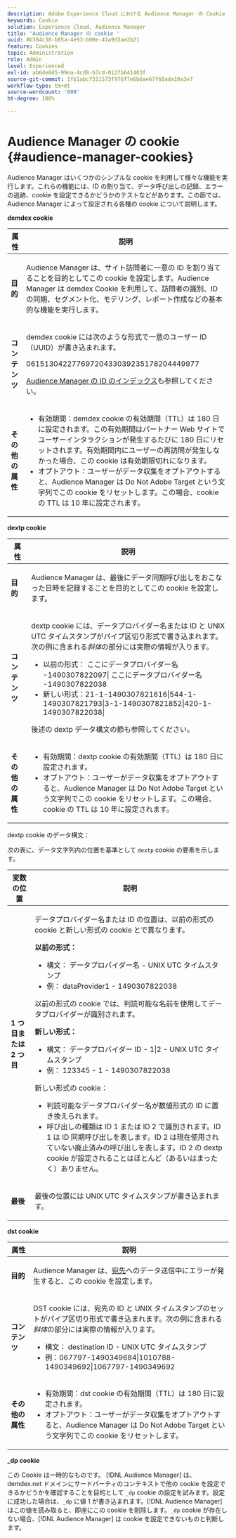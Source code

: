 ```yaml
---
description: Adobe Experience Cloud における Audience Manager の Cookie について説明します。
keywords: Cookie
solution: Experience Cloud, Audience Manager
title: 'Audience Manager の cookie '
uuid: 8b384c38-b85a-4e93-b00e-41a9d3ae2b21
feature: Cookies
topic: Administration
role: Admin
level: Experienced
exl-id: ab6de845-99ea-4cd8-b7cd-012fb641403f
source-git-commit: 1fb1abc7311573f976f7e6b6ae67f60ada10a3e7
workflow-type: tm+mt
source-wordcount: '609'
ht-degree: 100%

---
```


# Audience Manager の cookie {#audience-manager-cookies}

Audience Manager はいくつかのシンプルな cookie を利用して様々な機能を実行します。これらの機能には、ID の割り当て、データ呼び出しの記録、エラーの追跡、cookie を設定できるかどうかのテストなどがあります。この節では、Audience Manager によって設定される各種の cookie について説明します。

**demdex cookie**

<table id="table_1CCF7EA2BC9E421F8DEECA5F611E33F6"> 
 <thead> 
  <tr> 
   <th colname="col1" class="entry"> 属性 </th> 
   <th colname="col2" class="entry"> 説明 </th> 
  </tr> 
 </thead>
 <tbody> 
  <tr> 
   <td colname="col1"> <p> <b>目的</b> </p> </td> 
   <td colname="col2"> <p> <span class="keyword"> Audience Manager</span> は、サイト訪問者に一意の ID を割り当てることを目的としてこの cookie を設定します。<span class="keyword">Audience Manager</span> は <span class="wintitle">demdex</span> Cookie を利用して、訪問者の識別、ID の同期、セグメント化、モデリング、レポート作成などの基本的な機能を実行します。 </p> </td> 
  </tr> 
  <tr> 
   <td colname="col1"> <p> <b>コンテンツ</b> </p> </td> 
   <td colname="col2"> <p><span class="wintitle">demdex</span> cookie には次のような形式で一意のユーザー ID（UUID）が書き込まれます。 </p> <p> <span class="codeph"> 06151304227769720433039235178204449977 </span> </p> <p><a href="https://experienceleague.adobe.com/docs/audience-manager/user-guide/reference/ids-in-aam.html?lang=ja" format="https" scope="external">Audience Manager の ID のインデックス</a>も参照してください。 </p> </td> 
  </tr> 
  <tr> 
   <td colname="col1"> <p> <b>その他の属性</b> </p> </td> 
   <td colname="col2"> <p> 
     <ul id="ul_11291DA87C5045E880034E06C863BCDA"> 
      <li id="li_40C30A06A12449A4A8748621223CA71B">有効期間：<span class="wintitle">demdex</span> cookie の有効期間（TTL）は 180 日に設定されます。この有効期間はパートナー Web サイトでユーザーインタラクションが発生するたびに 180 日にリセットされます。有効期間内にユーザーの再訪問が発生しなかった場合、この cookie は有効期限切れになります。 </li> 
      <li id="li_A589EDA2198249829207A183872EF1FF">オプトアウト：ユーザーがデータ収集をオプトアウトすると、<span class="keyword">Audience Manager</span> は <span class="codeph">Do Not Adobe Target</span> という文字列でこの cookie をリセットします。この場合、cookie の TTL は 10 年に設定されます。 </li> 
     </ul> </p> </td> 
  </tr> 
 </tbody> 
</table>

**dextp cookie**

<table id="table_7343C9C9ADD24D3FA693ECC76E4A4045"> 
 <thead> 
  <tr> 
   <th colname="col1" class="entry"> 属性 </th> 
   <th colname="col2" class="entry"> 説明 </th> 
  </tr> 
 </thead>
 <tbody> 
  <tr> 
   <td colname="col1"> <p> <b>目的</b> </p> </td> 
   <td colname="col2"> <p> <span class="keyword">Audience Manager</span> は、最後にデータ同期呼び出しをおこなった日時を記録することを目的としてこの cookie を設定します。 </p> </td> 
  </tr> 
  <tr> 
   <td colname="col1"> <p> <b>コンテンツ</b> </p> </td> 
   <td colname="col2"> <p><span class="wintitle">dextp</span> cookie には、データプロバイダー名または ID と UNIX UTC タイムスタンプがパイプ区切り形式で書き込まれます。次の例に含まれる<i>斜体</i>の部分には実際の情報が入ります。 </p> <p> 
     <ul id="ul_80D0BC3FCF06470991E12712401D784A"> 
      <li id="li_03747A433CEB4756A26CD866E716B89D">以前の形式：<span class="codeph"><span class="varname"> ここにデータプロバイダー名 </span>-1490307822097| <span class="varname"> ここにデータプロバイダー名 </span>-1490307822038 </span> </li> 
      <li id="li_79E7000E82DB4ADA9E9887B017343B2D">新しい形式：<span class="codeph">21-1-1490307821616|544-1-1490307821793|3-1-1490307821852|420-1-1490307822038| </span> </li> 
     </ul> </p> <p>後述の dextp データ構文の節も参照してください。 </p> </td> 
  </tr> 
  <tr> 
   <td colname="col1"> <p> <b>その他の属性</b> </p> </td> 
   <td colname="col2"> <p> 
     <ul id="ul_4922AC2CD55D4C888A6FBEB22F8B889B"> 
      <li id="li_91A68C44E53840379C2ACDED25468735">有効期間：<span class="wintitle">dextp</span> cookie の有効期間（TTL）は 180 日に設定されます。 </li> 
      <li id="li_6B8C674EFAAC4DABA0A640CF29247F99">オプトアウト：ユーザーがデータ収集をオプトアウトすると、<span class="keyword">Audience Manager</span> は <span class="codeph">Do Not Adobe Target</span> という文字列でこの cookie をリセットします。この場合、cookie の TTL は 10 年に設定されます。 </li> 
     </ul> </p> </td> 
  </tr> 
 </tbody> 
</table>

dextp cookie のデータ構文：

次の表に、データ文字列内の位置を基準として `dextp` cookie の要素を示します。

<table id="table_BE00604B97F24F5A94AA4F566063D785"> 
 <thead> 
  <tr> 
   <th colname="col1" class="entry"> 変数の位置 </th> 
   <th colname="col2" class="entry"> 説明 </th> 
  </tr> 
 </thead>
 <tbody> 
  <tr> 
   <td colname="col1"> <p> <b>1 つ目または 2 つ目</b> </p> </td> 
   <td colname="col2"> <p>データプロバイダー名または ID の位置は、以前の形式の cookie と新しい形式の cookie とで異なります。 </p> <p> <b>以前の形式：</b> </p> <p> 
     <ul id="ul_5BFBF40E3FE849CA859030F2D070FDF6"> 
      <li id="li_E8F4DC0CB15B472ABE9892B3A61D7F77">構文：<span class="codeph"> <span class="varname"> データプロバイダー名 </span> - <span class="varname"> UNIX UTC タイムスタンプ </span> </span> </li> 
      <li id="li_7CD8B101156140F49EA97B18E9591402">例：<span class="codeph"> dataProvider1 - 1490307822038 </span> </li> 
     </ul> </p> <p>以前の形式の cookie では、判読可能な名前を使用してデータプロバイダーが識別されます。 </p> <p> <b>新しい形式：</b> </p> <p> 
     <ul id="ul_AC6225CA781746148C125F21DFED1ED9"> 
      <li id="li_29C4B52E398B4EA28944980A15B05A57">構文：<span class="codeph"> <span class="varname"> データプロバイダー ID </span> - 1|2 - <span class="varname"> UNIX UTC タイムスタンプ </span> </span> </li> 
      <li id="li_3BF30CA5FED242DF96E0B54AFC64B06F">例：<span class="codeph"> 123345 - 1 - 1490307822038 </span> </li> 
     </ul> </p> <p>新しい形式の cookie： </p> <p> 
     <ul id="ul_F05A91A455FA44C7A71186C0C9E31630"> 
      <li id="li_A8C9638173684359BABC4207845A4F48">判読可能なデータプロバイダー名が数値形式の ID に置き換えられます。 </li> 
      <li id="li_28F1E2DB24904E53BE9718AD788CE61E">呼び出しの種類は ID 1 または ID 2 で識別されます。ID 1 は ID 同期呼び出しを表します。ID 2 は現在使用されていない廃止済みの呼び出しを表します。ID 2 の dextp cookie が設定されることはほとんど（あるいはまったく）ありません。 </li> 
     </ul> </p> </td> 
  </tr> 
  <tr> 
   <td colname="col1"> <p> <b>最後</b> </p> </td> 
   <td colname="col2"> <p>最後の位置には UNIX UTC タイムスタンプが書き込まれます。 </p> </td> 
  </tr> 
 </tbody> 
</table>

**dst cookie**

<table id="table_83AE9B6350C6408BAECD9FCF33022B98"> 
 <thead> 
  <tr> 
   <th colname="col1" class="entry"> 属性 </th> 
   <th colname="col2" class="entry"> 説明 </th> 
  </tr> 
 </thead>
 <tbody> 
  <tr> 
   <td colname="col1"> <p> <b>目的</b> </p> </td> 
   <td colname="col2"> <p> <span class="keyword">Audience Manager</span> は、<a href="https://experienceleague.adobe.com/docs/audience-manager/user-guide/features/destinations/destinations.html?lang=ja" format="https" scope="external">宛先</a>へのデータ送信中にエラーが発生すると、この cookie を設定します。 </p> </td> 
  </tr> 
  <tr> 
   <td colname="col1"> <p> <b>コンテンツ</b> </p> </td> 
   <td colname="col2"> <p> <span class="wintitle">DST</span> cookie には、宛先の ID と UNIX タイムスタンプのセットがパイプ区切り形式で書き込まれます。次の例に含まれる<i>斜体</i>の部分には実際の情報が入ります。 </p> <p> 
     <ul id="ul_CE98076A02DA413486C1D341E9806889"> 
      <li id="li_850209D956644749B98C7A208C825C15">構文：<span class="codeph"> <span class="varname"> destination ID </span> - <span class="varname"> UNIX UTC タイムスタンプ </span> </span> </li> 
      <li id="li_4A22152C70844733982230EBF7B9EB78">例：<span class="codeph">067797-1490349684|1010788-1490349692|1067797-1490349692 </span> </li> 
     </ul> </p> </td> 
  </tr> 
  <tr> 
   <td colname="col1"> <p> <b>その他の属性</b> </p> </td> 
   <td colname="col2"> <p> 
     <ul id="ul_5D13DD701B484B51BF2808A69A919106"> 
      <li id="li_4E665114C63246FBA32A4E19984D2693">有効期間：<span class="wintitle">dst</span> cookie の有効期間（TTL）は 180 日に設定されます。 </li> 
      <li id="li_A682B566704F43D2AB72487EFF212474">オプトアウト：ユーザーがデータ収集をオプトアウトすると、<span class="keyword">Audience Manager</span> は <span class="codeph">Do Not Adobe Target</span> という文字列でこの cookie をリセットします。 </li> 
     </ul> </p> </td> 
  </tr> 
 </tbody> 
</table>

**_dp cookie**

この Cookie は一時的なものです。 [!DNL Audience Manager] は、demdex.net ドメインにサードパーティのコンテキストで他の cookie を設定できるかどうかを確認することを目的として `_dp` cookie の設定を試みます。設定に成功した場合は、`_dp` に値 1 が書き込まれます。[!DNL Audience Manager] はこの値を読み取ると、即座にこの cookie を削除します。`_dp` cookie が存在しない場合、[!DNL Audience Manager] は cookie を設定できないものと判断します。
